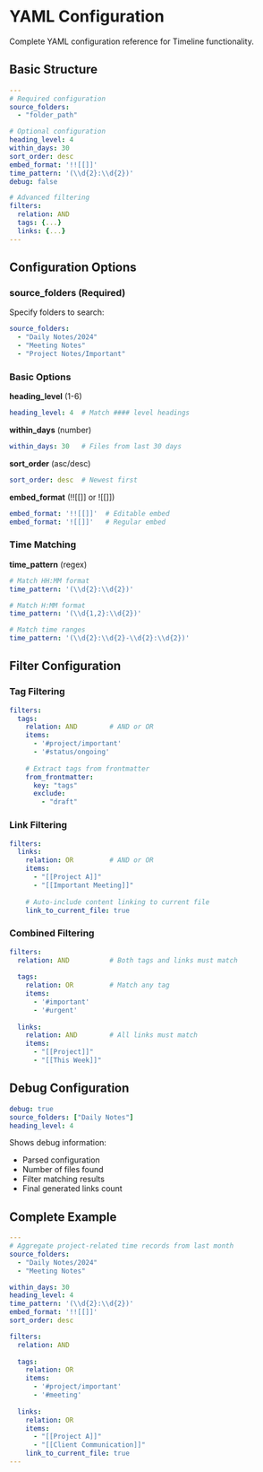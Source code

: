 # YAML Configuration

Complete YAML configuration reference for Timeline functionality.

## Basic Structure

```yaml
---
# Required configuration
source_folders:
  - "folder_path"

# Optional configuration
heading_level: 4
within_days: 30
sort_order: desc
embed_format: '!![[]]'
time_pattern: '(\\d{2}:\\d{2})'
debug: false

# Advanced filtering
filters:
  relation: AND
  tags: {...}
  links: {...}
---
```

## Configuration Options

### source_folders (Required)
Specify folders to search:
```yaml
source_folders:
  - "Daily Notes/2024"
  - "Meeting Notes"
  - "Project Notes/Important"
```

### Basic Options

**heading_level** (1-6)
```yaml
heading_level: 4  # Match #### level headings
```

**within_days** (number)
```yaml
within_days: 30   # Files from last 30 days
```

**sort_order** (asc/desc)
```yaml
sort_order: desc  # Newest first
```

**embed_format** (!![[]] or ![[]])
```yaml
embed_format: '!![[]]'  # Editable embed
embed_format: '![[]]'   # Regular embed
```

### Time Matching

**time_pattern** (regex)
```yaml
# Match HH:MM format
time_pattern: '(\\d{2}:\\d{2})'

# Match H:MM format
time_pattern: '(\\d{1,2}:\\d{2})'

# Match time ranges
time_pattern: '(\\d{2}:\\d{2}-\\d{2}:\\d{2})'
```

## Filter Configuration

### Tag Filtering
```yaml
filters:
  tags:
    relation: AND        # AND or OR
    items:
      - '#project/important'
      - '#status/ongoing'
    
    # Extract tags from frontmatter
    from_frontmatter:
      key: "tags"
      exclude:
        - "draft"
```

### Link Filtering
```yaml
filters:
  links:
    relation: OR         # AND or OR
    items:
      - "[[Project A]]"
      - "[[Important Meeting]]"
    
    # Auto-include content linking to current file
    link_to_current_file: true
```

### Combined Filtering
```yaml
filters:
  relation: AND          # Both tags and links must match
  
  tags:
    relation: OR         # Match any tag
    items:
      - '#important'
      - '#urgent'
  
  links:
    relation: AND        # All links must match
    items:
      - "[[Project]]"
      - "[[This Week]]"
```

## Debug Configuration

```yaml
debug: true
source_folders: ["Daily Notes"]
heading_level: 4
```

Shows debug information:
- Parsed configuration
- Number of files found
- Filter matching results
- Final generated links count

## Complete Example

```yaml
---
# Aggregate project-related time records from last month
source_folders:
  - "Daily Notes/2024"
  - "Meeting Notes"

within_days: 30
heading_level: 4
time_pattern: '(\\d{2}:\\d{2})'
embed_format: '!![[]]'
sort_order: desc

filters:
  relation: AND
  
  tags:
    relation: OR
    items:
      - '#project/important'
      - '#meeting'
  
  links:
    relation: OR
    items:
      - "[[Project A]]"
      - "[[Client Communication]]"
    link_to_current_file: true
---
```
